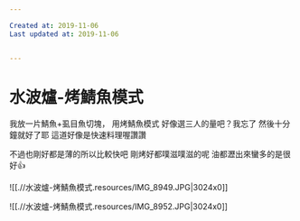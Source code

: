 ```yaml
---

Created at: 2019-11-06
Last updated at: 2019-11-06


---
```


# 水波爐-烤鯖魚模式


我放一片鯖魚+虱目魚切塊，
用烤鯖魚模式
好像選三人的量吧？我忘了
然後十分鐘就好了耶
這道好像是快速料理喔讚讚

不過也剛好都是薄的所以比較快吧
剛烤好都噗滋噗滋的呢
油都瀝出來蠻多的是很好👍

![[.//水波爐-烤鯖魚模式.resources/IMG_8949.JPG\|3024x0]]

![[.//水波爐-烤鯖魚模式.resources/IMG_8952.JPG\|3024x0]]

